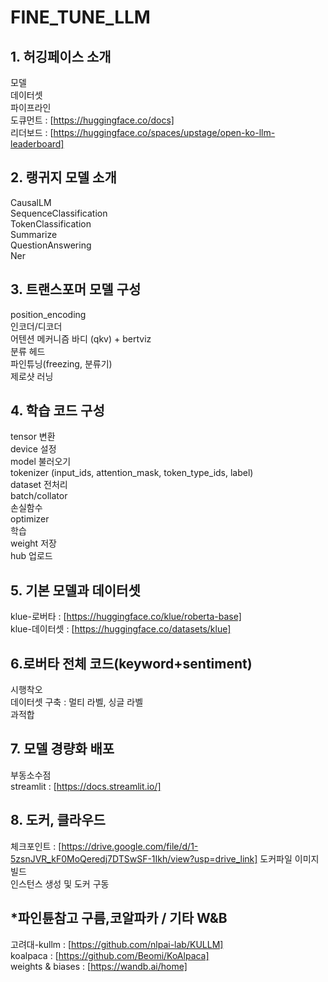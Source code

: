 # FINE_TUNE_LLM

## 1. 허깅페이스 소개
모델  
데이터셋  
파이프라인  
도큐먼트 : [https://huggingface.co/docs]  
리더보드 : [https://huggingface.co/spaces/upstage/open-ko-llm-leaderboard]  

## 2. 랭귀지 모델 소개
CausalLM  
SequenceClassification  
TokenClassification  
Summarize  
QuestionAnswering  
Ner  

## 3. 트랜스포머 모델 구성
position_encoding  
인코더/디코더  
어텐션 메커니즘 바디 (qkv) + bertviz  
분류 헤드  
파인튜닝(freezing, 분류기)  
제로샷 러닝

## 4. 학습 코드 구성
tensor 변환  
device 설정  
model 불러오기  
tokenizer (input_ids, attention_mask, token_type_ids, label)   
dataset 전처리  
batch/collator  
손실함수  
optimizer  
학습  
weight 저장  
hub 업로드  

## 5. 기본 모델과 데이터셋
klue-로버타 : [https://huggingface.co/klue/roberta-base]  
klue-데이터셋 : [https://huggingface.co/datasets/klue]  

## 6.로버타 전체 코드(keyword+sentiment)
시행착오  
데이터셋 구축 : 멀티 라벨, 싱글 라벨  
과적합  

## 7. 모델 경량화 배포
부동소수점  
streamlit : [https://docs.streamlit.io/]  

## 8. 도커, 클라우드
체크포인트 : [https://drive.google.com/file/d/1-5zsnJVR_kF0MoQeredj7DTSwSF-1Ikh/view?usp=drive_link]
도커파일 이미지 빌드  
인스턴스 생성 및 도커 구동  

## *파인튠참고 구름,코알파카 / 기타 W&B
고려대-kullm : [https://github.com/nlpai-lab/KULLM]  
koalpaca : [https://github.com/Beomi/KoAlpaca]  
weights & biases : [https://wandb.ai/home]  
